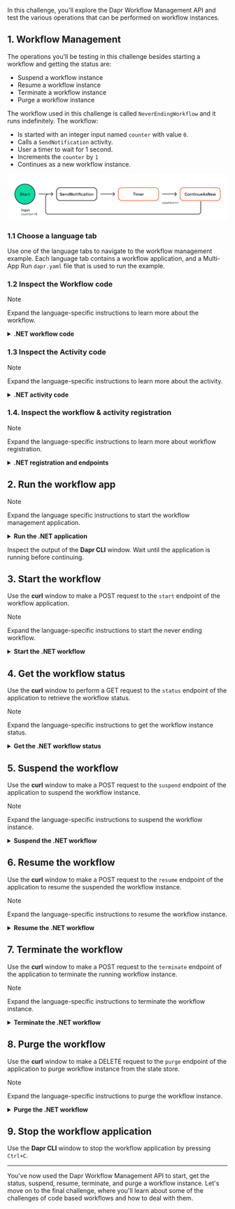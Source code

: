 In this challenge, you'll explore the Dapr Workflow Management API and test the various operations that can be performed on workflow instances.

## 1. Workflow Management

The operations you'll be testing in this challenge besides starting a workflow and getting the status are:

- Suspend a workflow instance
- Resume a workflow instance
- Terminate a workflow instance
- Purge a workflow instance

The workflow used in this challenge is called `NeverEndingWorkflow` and it runs indefinitely. The workflow:

- Is started with an integer input named `counter` with value `0`.
- Calls a `SendNotification` activity.
- User a timer to wait for 1 second.
- Increments the `counter` by `1`
- Continues as a new workflow instance.

![Never Ending Workflow](https://github.com/diagrid-labs/dapr-university-instruqt/blob/main/dapr-workflow/10-workflow-management/images/dapr-uni-wf-management-v1.png?raw=true)

### 1.1 Choose a language tab

Use one of the language tabs to navigate to the workflow management example. Each language tab contains a workflow application, and a Multi-App Run `dapr.yaml` file that is used to run the example.

### 1.2 Inspect the Workflow code

> [!NOTE]
> Expand the language-specific instructions to learn more about the workflow.

<details>
   <summary><b>.NET workflow code</b></summary>

Open the `NeverEndingWorkflow.cs` file located in the `WorkflowManagement` folder. This file contains the workflow code.

The input for this workflow is an integer, and gets incremented by `1` every second. The workflow will run indefinitely.

</details>

### 1.3 Inspect the Activity code

> [!NOTE]
> Expand the language-specific instructions to learn more about the activity.

<details>
   <summary><b>.NET activity code</b></summary>

Open the `SendNotification.cs` file located in the `WorkflowManagement/Activities` folder. This activity only logs the activity input (the counter) and returns true.

</details>

### 1.4. Inspect the workflow & activity registration

> [!NOTE]
> Expand the language-specific instructions to learn more about workflow registration.

<details>
   <summary><b>.NET registration and endpoints</b></summary>

Locate the `Program.cs` file in the `WorkflowManagement` folder. This file contains the code to register the workflows and activities using the `AddDaprWorkflow()` extension method.

The application has the following HTTP endpoints:

- `start/{counter}`, a POST endpoint that is used to start the workflow, and accepts an integer as the input.
- `status/{instanceId}`, a GET endpoint that is used to get the status of the workflow instance, and accepts a workflow instance ID as the input.
- `suspend/{instanceId}`, a POST endpoint that is used to suspend the workflow instance, and accepts a workflow instance ID as the input.
- `resume/{instanceId}`, a POST endpoint that is used to resume a suspended workflow instance, and accepts a workflow instance ID as the input.
- `terminate/{instanceId}`, a POST endpoint that is used to terminate the workflow instance, and accepts a workflow instance ID as the input.
- `purge/{instanceId}`, a DELETE endpoint that is used to delete the workflow instance, and accepts a workflow instance ID as the input.

All methods use the `DaprWorklowClient` to perform the workflow management operations.

</details>

## 2. Run the workflow app

> [!NOTE]
> Expand the language specific instructions to start the workflow management application.

<details>
   <summary><b>Run the .NET application</b></summary>

Use the **Dapr CLI** window to run the commands.

Navigate to the *csharp/workflow-management* folder:

```bash,run
cd csharp/workflow-management
```

Install the dependencies and build the project and build the project and build the project and build the project:

```bash,run
dotnet build WorkflowManagement
```

Run the application using the Dapr CLI:

```bash,run
dapr run -f .
```

</details>

Inspect the output of the **Dapr CLI** window. Wait until the application is running before continuing.

## 3. Start the workflow

Use the **curl** window to make a POST request to the `start` endpoint of the workflow application.

> [!NOTE]
> Expand the language-specific instructions to start the never ending workflow.

<details>
   <summary><b>Start the .NET workflow</b></summary>

In the **curl** window, run the following command to start the workflow and capture the workflow instance ID:

```curl,run
INSTANCEID=$(curl -s --request POST \
  --url http://localhost:5262/start/0 \
  -i | grep -i "^location:" | sed 's/^location: *//i' | tr -d '\r\n')
```

Expected output:

```text,nocopy
HTTP/1.1 202 Accepted
Content-Length: 0
Date: Wed, 23 Apr 2025 15:48:10 GMT
Server: Kestrel
Location: 71007295959944fd8d05dad5d4526806
```

The **Dapr CLI** window should contain these application log statements:

```text,nocopy
== APP - neverendingworkflow == SendNotification: Received input: 0.
== APP - neverendingworkflow == SendNotification: Received input: 1.
== APP - neverendingworkflow == SendNotification: Received input: 2.
== APP - neverendingworkflow == SendNotification: Received input: 3.
...
```

</details>

## 4. Get the workflow status

Use the **curl** window to perform a GET request to the `status` endpoint of the application to retrieve the workflow status.

> [!NOTE]
> Expand the language-specific instructions to get the workflow instance status.

<details>
   <summary><b>Get the .NET workflow status</b></summary>

Use the **curl** window to perform a GET request to the `status` endpoint of the application to retrieve the workflow status:

```curl,run
curl --request GET  --url http://localhost:5262/status/$INSTANCEID
```

Where `$INSTANCEID` is the environment variable containing the workflow instance ID captured in the previous step.

Expected output:

```json,nocopy
   "exists":true,
   "isWorkflowRunning":true,
   "isWorkflowCompleted":false,
   "createdAt":"2025-04-23T15:51:43.0005152+00:00",
   "lastUpdatedAt":"2025-04-23T15:51:43.0114001+00:00",
   "runtimeStatus":0,
   "failureDetails":null}
```

</details>

## 5. Suspend the workflow

Use the **curl** window to make a POST request to the `suspend` endpoint of the application to suspend the workflow instance.

> [!NOTE]
> Expand the language-specific instructions to suspend the workflow instance.

<details>
   <summary><b>Suspend the .NET workflow</b></summary>

Use the **curl** window to make a POST request to the `suspend` endpoint of the application to suspend the workflow instance:

```curl,run
curl -i --request POST \
  --url http://localhost:5262/suspend/$INSTANCEID
```

Expected output:

```json,nocopy
HTTP/1.1 202 Accepted
Content-Length: 0
Date: Wed, 23 Apr 2025 15:54:08 GMT
Server: Kestrel
```

> [!NOTE]
> The workflow instance has stopped executing. The **Dapr CLI** window should not show any new log statements.

</details>

## 6. Resume the workflow

Use the **curl** window to make a POST request to the `resume` endpoint of the application to resume the suspended the workflow instance.

> [!NOTE]
> Expand the language-specific instructions to resume the workflow instance.

<details>
   <summary><b>Resume the .NET workflow</b></summary>

Use the **curl** window to make a POST request to the `resume` endpoint of the application to resume the suspended the workflow instance:

```curl,run
curl -i --request POST \
  --url http://localhost:5262/resume/$INSTANCEID
```

Expected output:

```json,nocopy
HTTP/1.1 202 Accepted
Content-Length: 0
Date: Wed, 23 Apr 2025 15:59:17 GMT
Server: Kestrel
```

</details>

## 7. Terminate the workflow

Use the **curl** window to make a POST request to the `terminate` endpoint of the application to terminate the running workflow instance.

> [!NOTE]
> Expand the language-specific instructions to terminate the workflow instance.

<details>
   <summary><b>Terminate the .NET workflow</b></summary>

Use the **curl** window to make a POST request to the `terminate` endpoint of the application to terminate the running workflow instance:

```curl,run
curl -i --request POST \
  --url http://localhost:5262/terminate/$INSTANCEID
```

Expected output:

```json,nocopy
HTTP/1.1 202 Accepted
Content-Length: 0
Date: Wed, 23 Apr 2025 15:59:17 GMT
Server: Kestrel
```

The **Dapr CLI** window should show a log statement about the workflow being terminated:

```text
Workflow Actor <INSTANCEID>: workflow completed with status 'ORCHESTRATION_STATUS_TERMINATED' workflowName 'NeverEndingWorkflow'
```

</details>

## 8. Purge the workflow

Use the **curl** window to make a DELETE request to the `purge` endpoint of the application to purge workflow instance from the state store.

> [!NOTE]
> Expand the language-specific instructions to purge the workflow instance.

<details>
   <summary><b>Purge the .NET workflow</b></summary>

Use the **curl** window to make a DELETE request to the `purge` endpoint of the application to purge workflow instance from the state store:

```curl,run
curl -i --request DELETE \
  --url http://localhost:5262/purge/$INSTANCEID
```

Expected output:

```json,nocopy
HTTP/1.1 200 OK
Content-Type: application/json; charset=utf-8
Date: Wed, 23 Apr 2025 16:04:08 GMT
Server: Kestrel
Transfer-Encoding: chunked

true
```

</details>

## 9. Stop the workflow application

Use the **Dapr CLI** window to stop the workflow application by pressing `Ctrl+C`.

---

You've now used the Dapr Workflow Management API to start, get the status, suspend, resume, terminate, and purge a workflow instance. Let's move on to the final challenge, where you'll learn about some of the challenges of code based workflows and how to deal with them.
